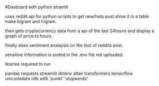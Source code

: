 #Dasboard with python stramlit

uses reddit api for python scripts to get new/hots post show it in a table
make bigram and trigram.

then gets cryptocurrency data from a api of the last 24hours
and display a graph of price to hours.

finally does sentiment analaysis on the text of reddits post.

sensitive information is sroted in the .env file not uploaded.

libaries required to run

pandas
requests
streamlit
dotenv
altair
transformers
tensorflow
unicodedata
nltk with 'punkt' 'stopwords' 


 